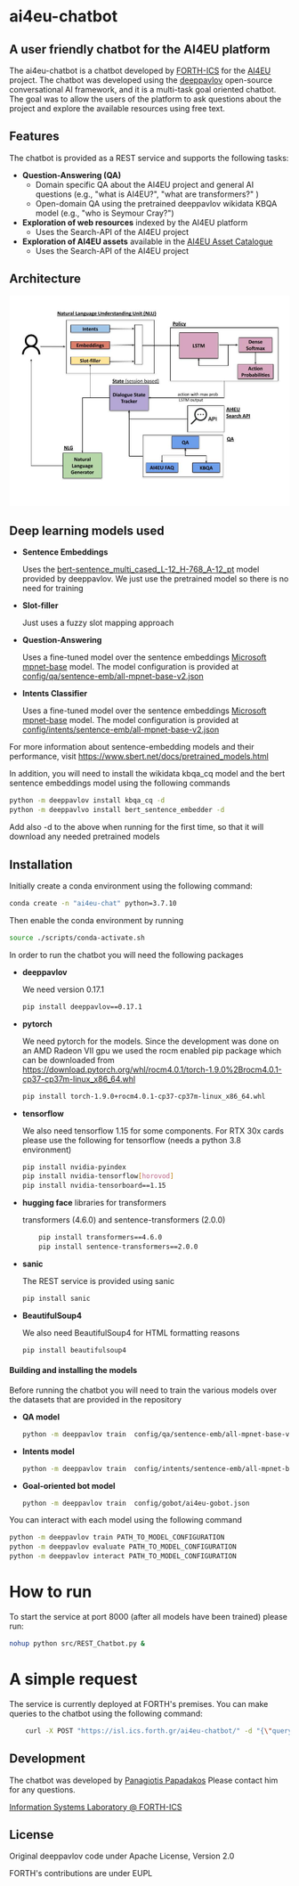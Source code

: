 # ai4eu-chatbot
## A user friendly chatbot for the AI4EU platform

The ai4eu-chatbot is a chatbot developed by [FORTH-ICS](https://www.ics.forth.gr/) for the [AI4EU](https://www.ai4europe.eu/) project. The chatbot was developed using the [deeppavlov](https://deeppavlov.ai/) open-source conversational AI framework, and it is a multi-task goal oriented chatbot. The goal was to allow the users of the platform to ask questions about the project and explore the available resources using free text.

## Features
The chatbot is provided as a REST service and supports the following tasks:
- **Question-Answering (QA)**
  - Domain specific QA about the AI4EU project and general AI questions (e.g., "what is AI4EU?", "what are transformers?" )
  - Open-domain QA using the pretrained deeppavlov wikidata KBQA model (e.g., "who is Seymour Cray?")
- **Exploration of web resources** indexed by the AI4EU platform 
  - Uses the Search-API of the AI4EU project
- **Exploration of AI4EU assets** available in the [AI4EU Asset Catalogue](https://www.ai4europe.eu/research/ai-catalog)
  - Uses the Search-API of the AI4EU project

## Architecture

![ai4eu-chatbot architecture](docs/architecture.jpg?raw=true "Title")

## Deep learning models used

- **Sentence Embeddings**

   Uses the [bert-sentence_multi_cased_L-12_H-768_A-12_pt](https://github.com/deepmipt/DeepPavlov/blob/master/deeppavlov/configs/embedder/bert_sentence_embedder.json) model provided by deeppavlov. We just use the pretrained model so there is no need for training

- **Slot-filler**

  Just uses a fuzzy slot mapping approach

- **Question-Answering**

    Uses a fine-tuned model over the sentence embeddings [Microsoft mpnet-base](https://huggingface.co/microsoft/mpnet-base) model. The model configuration is provided at [config/qa/sentence-emb/all-mpnet-base-v2.json](https://github.com/ai4eu/ai4eu-chatbot/blob/main/config/qa/sentence-emb/all-mpnet-base-v2.json)

- **Intents Classifier**

   Uses a fine-tuned model over the sentence embeddings [Microsoft mpnet-base](https://huggingface.co/microsoft/mpnet-base) model. The model configuration is provided at [config/intents/sentence-emb/all-mpnet-base-v2.json](https://github.com/ai4eu/ai4eu-chatbot/blob/main/config/intents/sentence-emb/all-mpnet-base-v2.json)

For more information about sentence-embedding models and their performance, visit https://www.sbert.net/docs/pretrained_models.html

In addition, you will need to install the wikidata kbqa_cq model and the bert sentence embeddings model using the following commands
```sh
python -m deeppavlov install kbqa_cq -d
python -m deeppavlvo install bert_sentence_embedder -d
```

Add also -d to the above when running for the first time, so that it will  download any needed pretrained models

## Installation
Initially create a conda environment using the following command:
```sh
conda create -n "ai4eu-chat" python=3.7.10
```
Then enable the conda environment by running
```sh
source ./scripts/conda-activate.sh
```

In order to run the chatbot you will need the following packages

- **deeppavlov**

    We need version 0.17.1
    ```sh
    pip install deeppavlov==0.17.1
    ```

- **pytorch**

    We need pytorch for the models. Since the development was done on an AMD Radeon VII gpu we used the rocm enabled pip package which can be downloaded from https://download.pytorch.org/whl/rocm4.0.1/torch-1.9.0%2Brocm4.0.1-cp37-cp37m-linux_x86_64.whl
    ```sh
    pip install torch-1.9.0+rocm4.0.1-cp37-cp37m-linux_x86_64.whl
    ```
- **tensorflow**

    We also need tensorflow 1.15 for some components. For RTX 30x cards please use the following for tensorflow (needs a python 3.8 environment)
    ```sh
    pip install nvidia-pyindex
    pip install nvidia-tensorflow[horovod]
    pip install nvidia-tensorboard==1.15
    ```
- **hugging face** libraries for transformers 

  transformers (4.6.0) and sentence-transformers (2.0.0)
  ```sh
      pip install transformers==4.6.0
      pip install sentence-transformers==2.0.0
  ```
- **sanic**

    The REST service is provided using sanic
    ```sh
    pip install sanic
    ```
- **BeautifulSoup4**

    We also need BeautifulSoup4 for HTML formatting reasons
    ```sh
    pip install beautifulsoup4
    ```

#### Building and installing the models
Before running the chatbot you will need to train the various models over the datasets that are provided in the repository
- **QA model**
    ```sh
    python -m deeppavlov train  config/qa/sentence-emb/all-mpnet-base-v2.json
    ```
- **Intents model**
    ```sh
    python -m deeppavlov train  config/intents/sentence-emb/all-mpnet-base-v2.json
    ```
- **Goal-oriented bot model**
    ```sh
    python -m deeppavlov train  config/gobot/ai4eu-gobot.json
    ```

You can interact with each model using the following command
```sh
python -m deeppavlov train PATH_TO_MODEL_CONFIGURATION
python -m deeppavlov evaluate PATH_TO_MODEL_CONFIGURATION
python -m deeppavlov interact PATH_TO_MODEL_CONFIGURATION
```

# How to run
To start the service at port 8000 (after all models have been trained) please run:
```sh
nohup python src/REST_Chatbot.py &
```
# A simple request
The service is currently deployed at FORTH's premises. You can make queries to the chatbot using the following command:
```sh
    curl -X POST "https://isl.ics.forth.gr/ai4eu-chatbot/" -d "{\"query\":\"What is AI4EU?\"}"
```

## Development

The chatbot was developed by [Panagiotis Papadakos](mailto:papadako@ics.forth.gr)
Please contact him for any questions.

[Information Systems Laboratory @ FORTH-ICS](https://www.ics.forth.gr/isl/)


## License

Original deeppavlov code under Apache License, Version 2.0

FORTH's contributions are under EUPL

